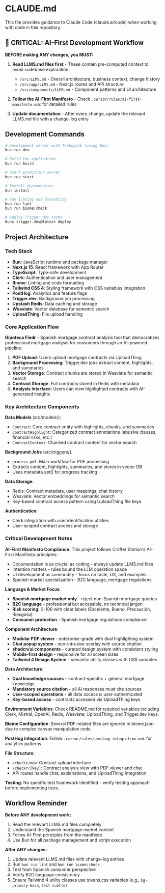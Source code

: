 # CLAUDE.md

This file provides guidance to Claude Code (claude.ai/code) when working with code in this repository.

## 🚨 CRITICAL: AI-First Development Workflow

**BEFORE making ANY changes, you MUST:**

1. **Read LLMS.md files first** - These contain pre-computed context to avoid codebase exploration:
   - `/src/LLMS.md` - Overall architecture, business context, change history
   - `/src/app/LLMS.md` - Next.js routes and API structure  
   - `/src/components/LLMS.md` - Component patterns and UI architecture

2. **Follow the AI-First Manifesto** - Check `.cursor/rules/ai-first-manifesto.mdc` for detailed rules

3. **Update documentation** - After every change, update the relevant LLMS.md file with a change-log entry

## Development Commands

```bash
# Development server with Turbopack (using Bun)
bun run dev

# Build the application
bun run build

# Start production server
bun run start

# Install dependencies
bun install

# Run linting and formatting
bun run lint
bun run biome:check

# Deploy Trigger.dev tasks
bunx trigger.dev@latest deploy
```

## Project Architecture

### Tech Stack
- **Bun**: JavaScript runtime and package manager
- **Next.js 15**: React framework with App Router
- **TypeScript**: Type-safe development
- **Clerk**: Authentication and user management
- **Biome**: Linting and code formatting
- **Tailwind CSS 4**: Styling framework with CSS variables integration
- **PostHog**: Analytics and feature flags
- **Trigger.dev**: Background job processing
- **Upstash Redis**: Data caching and storage
- **Weaviate**: Vector database for semantic search
- **UploadThing**: File upload handling

### Core Application Flow
**Hipoteca Findr** - Spanish mortgage contract analysis tool that democratizes professional mortgage analysis for consumers through an AI-powered pipeline:

1. **PDF Upload**: Users upload mortgage contracts via UploadThing
2. **Background Processing**: Trigger.dev jobs extract content, highlights, and summaries
3. **Vector Storage**: Contract chunks are stored in Weaviate for semantic search
4. **Contract Storage**: Full contracts stored in Redis with metadata
5. **Analysis Interface**: Users can view highlighted contracts with AI-generated insights

### Key Architecture Components

**Data Models** (src/models/):
- `Contract`: Core contract entity with highlights, chunks, and summaries
- `ContractHighlight`: Categorized contract annotations (abusive clauses, financial risks, etc.)
- `ContractContext`: Chunked contract content for vector search

**Background Jobs** (src/triggers/):
- `process-pdf`: Main workflow for PDF processing
- Extracts content, highlights, summaries, and stores in vector DB
- Uses metadata.set() for progress tracking

**Data Storage**:
- Redis: Contract metadata, user mappings, chat history
- Weaviate: Vector embeddings for semantic search
- Key-based contract access pattern using UploadThing file keys

**Authentication**:
- Clerk integration with user identification utilities
- User-scoped contract access and storage

### Critical Development Notes

**AI-First Manifesto Compliance**: This project follows Crafter Station's AI-First Manifesto principles:
- Documentation is as crucial as coding - always update LLMS.md files
- Intention matters - rules bound the LLM operation space  
- UI development as commodity - focus on taste, UX, and examples
- Spanish market specialization - B2C language, mortgage regulations

**Language & Market Focus**:
- **Spanish mortgage market only** - reject non-Spanish mortgage queries
- **B2C language** - professional but accessible, no technical jargon
- **Risk scoring**: 0-100 with clear labels (Excelente, Bueno, Precaución, Riesgoso)
- **Consumer protection** - Spanish mortgage regulations compliance

**Component Architecture**:
- **Modular PDF viewer** - enterprise-grade with dual highlighting system
- **Chat popup system** - non-intrusive overlay with source citation
- **shadcn/ui components** - curated design system with consistent styling
- **Mobile-first design** - responsive for all screen sizes
- **Tailwind 4 Design System** - semantic utility classes with CSS variables

**Data Architecture**:
- **Dual knowledge sources** - contract-specific + general mortgage knowledge
- **Mandatory source citation** - all AI responses must cite sources
- **User-scoped operations** - all data access is user-authenticated
- **Key-based access** - contracts accessed via UploadThing keys

**Environment Variables**: Check README.md for required variables including Clerk, Mistral, OpenAI, Redis, Weaviate, UploadThing, and Trigger.dev keys.

**Biome Configuration**: Several PDF-related files are ignored in biome.json due to complex canvas manipulation code.

**PostHog Integration**: Follow `.cursor/rules/posthog-integration.mdc` for analytics patterns.

**File Structure**:
- `/checkr/new`: Contract upload interface
- `/checkr/[key]`: Contract analysis view with PDF viewer and chat
- API routes handle chat, explanations, and UploadThing integration

**Testing**: No specific test framework identified - verify testing approach before implementing tests.

## Workflow Reminder

**Before ANY development work:**
1. Read the relevant LLMS.md files completely
2. Understand the Spanish mortgage market context
3. Follow AI-First principles from the manifesto
4. Use Bun for all package management and script execution

**After ANY changes:**
1. Update relevant LLMS.md files with change-log entries
2. Run `bun run lint` and `bun run biome:check`
3. Test from Spanish consumer perspective
4. Verify B2C language consistency
5. Ensure Tailwind 4 utility classes use tokens.css variables (e.g., `bg-primary-base`, `text-subtle`)
